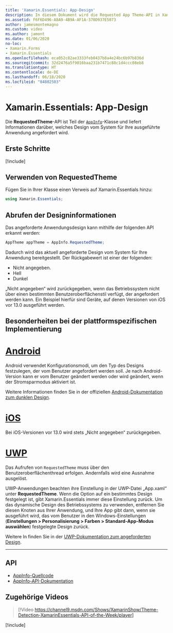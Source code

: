 ```yaml
---
title: 'Xamarin.Essentials: App-Design'
description: In diesem Dokument wird die Requested App Theme-API in Xamarin.Essentials beschrieben, die Informationen dazu enthält, welcher Designstil für die ausgeführte App angefordert wird.
ms.assetid: F6F6D496-A8A9-4B9A-AF1A-370D937E5073
author: jamesmontemagno
ms.custom: video
ms.author: jamont
ms.date: 01/06/2020
no-loc:
- Xamarin.Forms
- Xamarin.Essentials
ms.openlocfilehash: eca052c82ae3333feb0437b8a4e24bc6b97b836d
ms.sourcegitcommit: 32d2476a5f9016baa231b7471c88c1d4ccc08eb8
ms.translationtype: HT
ms.contentlocale: de-DE
ms.lasthandoff: 06/18/2020
ms.locfileid: "84802503"
---
```

# <a name="xamarinessentials-app-theme"></a>Xamarin.Essentials: App-Design

Die **RequestedTheme**-API ist Teil der [`AppInfo`](app-information.md)-Klasse und liefert Informationen darüber, welches Design vom System für Ihre ausgeführte Anwendung angefordert wird.

## <a name="get-started"></a>Erste Schritte

[!include[](~/essentials/includes/get-started.md)]

## <a name="using-requestedtheme"></a>Verwenden von RequestedTheme

Fügen Sie in Ihrer Klasse einen Verweis auf Xamarin.Essentials hinzu:

```csharp
using Xamarin.Essentials;
```

## <a name="obtaining-theme-information"></a>Abrufen der Designinformationen

Das angeforderte Anwendungsdesign kann mithilfe der folgenden API erkannt werden:

```csharp
AppTheme appTheme = AppInfo.RequestedTheme;

```

Dadurch wird das aktuell angeforderte Design vom System für Ihre Anwendung bereitgestellt. Der Rückgabewert ist einer der folgenden:

* Nicht angegeben.
* Hell
* Dunkel

„Nicht angegeben“ wird zurückgegeben, wenn das Betriebssystem nicht über einen bestimmten Benutzeroberflächenstil verfügt, der angefordert werden kann. Ein Beispiel hierfür sind Geräte, auf denen Versionen von iOS vor 13.0 ausgeführt werden.


## <a name="platform-implementation-specifics"></a>Besonderheiten bei der plattformspezifischen Implementierung

# <a name="android"></a>[Android](#tab/android)

Android verwendet Konfigurationsmodi, um den Typ des Designs festzulegen, der vom Benutzer angefordert werden soll. Je nach Android-Version kann er vom Benutzer geändert werden oder wird geändert, wenn der Stromsparmodus aktiviert ist.

Weitere Informationen finden Sie in der offiziellen [Android-Dokumentation zum dunklen Design](https://developer.android.com/guide/topics/ui/look-and-feel/darktheme).


# <a name="ios"></a>[iOS](#tab/ios)

Bei iOS-Versionen vor 13.0 wird stets „Nicht angegeben“ zurückgegeben.


# <a name="uwp"></a>[UWP](#tab/uwp)

Das Aufrufen von `RequestedTheme` muss über den Benutzeroberflächenthread erfolgen. Andernfalls wird eine Ausnahme ausgelöst.

UWP-Anwendungen beachten ihre Einstellung in der UWP-Datei „App.xaml“ unter **RequestedTheme**. Wenn die Option auf ein bestimmtes Design festgelegt ist, gibt Xamarin.Essentials immer diese Einstellung zurück. Um das dynamische Design des Betriebssystems zu verwenden, entfernen Sie diesen Knoten aus Ihrer Anwendung, und Ihre App gibt dann, wenn sie ausgeführt wird, das vom Benutzer in den Windows-Einstellungen (**Einstellungen > Personalisierung > Farben > Standard-App-Modus auswählen**) festgelegte Design zurück.

Weitere In finden Sie in der [UWP-Dokumentation zum angeforderten Design](https://docs.microsoft.com/uwp/api/windows.ui.xaml.application.requestedtheme).

--------------

## <a name="api"></a>API

- [AppInfo-Quellcode](https://github.com/xamarin/Essentials/tree/main/Xamarin.Essentials/AppInfo)
- [AppInfo-API-Dokumentation](xref:Xamarin.Essentials.AppInfo)

## <a name="related-video"></a>Zugehörige Videos

> [!Video https://channel9.msdn.com/Shows/XamarinShow/Theme-Detection-XamarinEssentials-API-of-the-Week/player]

[!include[](~/essentials/includes/xamarin-show-essentials.md)]
